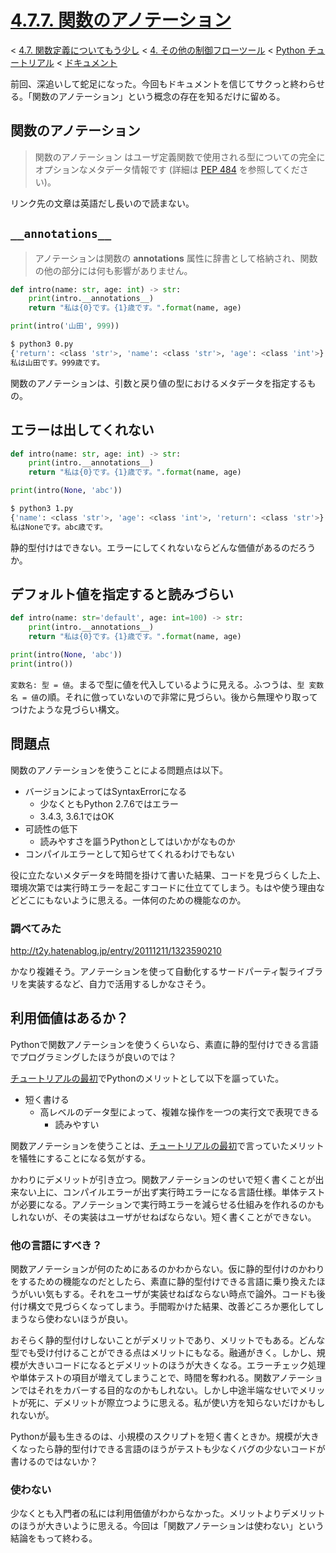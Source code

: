 # [4.7.7. 関数のアノテーション](https://docs.python.jp/3/tutorial/controlflow.html#function-annotations)

< [4.7. 関数定義についてもう少し](https://docs.python.jp/3/tutorial/controlflow.html#more-on-defining-functions) < [4. その他の制御フローツール](https://docs.python.jp/3/tutorial/controlflow.html#more-control-flow-tools) < [Python チュートリアル](https://docs.python.jp/3/tutorial/index.html) < [ドキュメント](https://docs.python.jp/3/index.html)

前回、深追いして蛇足になった。今回もドキュメントを信じてサクっと終わらせる。「関数のアノテーション」という概念の存在を知るだけに留める。

## 関数のアノテーション

> 関数のアノテーション はユーザ定義関数で使用される型についての完全にオプションなメタデータ情報です (詳細は [PEP 484](https://www.python.org/dev/peps/pep-0484) を参照してください)。

リンク先の文章は英語だし長いので読まない。

## `__annotations__`

> アノテーションは関数の __annotations__ 属性に辞書として格納され、関数の他の部分には何も影響がありません。

```python
def intro(name: str, age: int) -> str:
    print(intro.__annotations__)
    return "私は{0}です。{1}歳です。".format(name, age)

print(intro('山田', 999))
```
```sh
$ python3 0.py 
{'return': <class 'str'>, 'name': <class 'str'>, 'age': <class 'int'>}
私は山田です。999歳です。
```

関数のアノテーションは、引数と戻り値の型におけるメタデータを指定するもの。

## エラーは出してくれない

```python
def intro(name: str, age: int) -> str:
    print(intro.__annotations__)
    return "私は{0}です。{1}歳です。".format(name, age)

print(intro(None, 'abc'))
```
```sh
$ python3 1.py
{'name': <class 'str'>, 'age': <class 'int'>, 'return': <class 'str'>}
私はNoneです。abc歳です。
```

静的型付けはできない。エラーにしてくれないならどんな価値があるのだろうか。

## デフォルト値を指定すると読みづらい

```python
def intro(name: str='default', age: int=100) -> str:
    print(intro.__annotations__)
    return "私は{0}です。{1}歳です。".format(name, age)

print(intro(None, 'abc'))
print(intro())
```

`変数名: 型 = 値`。まるで型に値を代入しているように見える。ふつうは、`型 変数名 = 値`の順。それに倣っていないので非常に見づらい。後から無理やり取ってつけたような見づらい構文。

## 問題点

関数のアノテーションを使うことによる問題点は以下。

* バージョンによってはSyntaxErrorになる
    * 少なくともPython 2.7.6ではエラー
    * 3.4.3, 3.6.1ではOK
* 可読性の低下
    * 読みやすさを謳うPythonとしてはいかがなものか
* コンパイルエラーとして知らせてくれるわけでもない

役に立たないメタデータを時間を掛けて書いた結果、コードを見づらくした上、環境次第では実行時エラーを起こすコードに仕立ててしまう。もはや使う理由などどこにもないように思える。一体何のための機能なのか。

### 調べてみた

http://t2y.hatenablog.jp/entry/20111211/1323590210

かなり複雑そう。アノテーションを使って自動化するサードパーティ製ライブラリを実装するなど、自力で活用するしかなさそう。

## 利用価値はあるか？

Pythonで関数アノテーションを使うくらいなら、素直に静的型付けできる言語でプログラミングしたほうが良いのでは？

[チュートリアルの最初](https://docs.python.jp/3/tutorial/appetite.html)でPythonのメリットとして以下を謳っていた。

* 短く書ける
    * 高レベルのデータ型によって、複雑な操作を一つの実行文で表現できる
        * 読みやすい

関数アノテーションを使うことは、[チュートリアルの最初](https://docs.python.jp/3/tutorial/appetite.html)で言っていたメリットを犠牲にすることになる気がする。

かわりにデメリットが引き立つ。関数アノテーションのせいで短く書くことが出来ない上に、コンパイルエラーが出ず実行時エラーになる言語仕様。単体テストが必要になる。アノテーションで実行時エラーを減らせる仕組みを作れるのかもしれないが、その実装はユーザがせねばならない。短く書くことができない。

### 他の言語にすべき？

関数アノテーションが何のためにあるのかわからない。仮に静的型付けのかわりをするための機能なのだとしたら、素直に静的型付けできる言語に乗り換えたほうがいい気もする。それをユーザが実装せねばならない時点で論外。コードも後付け構文で見づらくなってしまう。手間暇かけた結果、改善どころか悪化してしまうなら使わないほうが良い。

おそらく静的型付けしないことがデメリットであり、メリットでもある。どんな型でも受け付けることができる点はメリットにもなる。融通がきく。しかし、規模が大きいコードになるとデメリットのほうが大きくなる。エラーチェック処理や単体テストの項目が増えてしまうことで、時間を奪われる。関数アノテーションではそれをカバーする目的なのかもしれない。しかし中途半端なせいでメリットが死に、デメリットが際立つように思える。私が使い方を知らないだけかもしれないが。

Pythonが最も生きるのは、小規模のスクリプトを短く書くときか。規模が大きくなったら静的型付けできる言語のほうがテストも少なくバグの少ないコードが書けるのではないか？

### 使わない

少なくとも入門者の私には利用価値がわからなかった。メリットよりデメリットのほうが大きいように思える。今回は「関数アノテーションは使わない」という結論をもって終わる。

